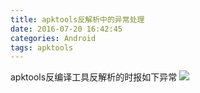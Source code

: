 ```yaml
---
title: apktools反解析中的异常处理
date: 2016-07-20 16:42:45
categories: Android
tags: apktools
---
```

apktools反编译工具反解析的时报如下异常
![](apktools反解析中的异常处理/Snip20160720_5.png)
